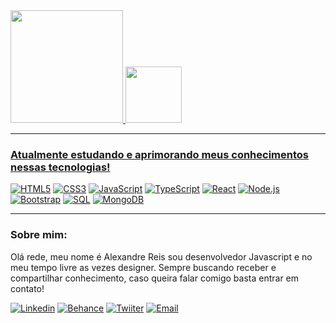 
<div>
  <a href=https://github.com/zsafyre">
  <img height="180em" src="https://github-readme-stats.vercel.app/api?username=zsafyre&theme=midnight-purple">
  <img height="90em" src="https://github-readme-stats.vercel.app/api/top-langs/?username=zsafyre&hide=html,css,plpgsql&langs_count=10&layout=compact&theme=midnight-purple">
</div>


<hr>

### Atualmente estudando e aprimorando meus conhecimentos nessas tecnologias!
[![HTML5](https://media.discordapp.net/attachments/939600830674370580/1085019582533738496/image.png)](https://github.com/zsafyre/)
[![CSS3](https://media.discordapp.net/attachments/939600830674370580/1085020164950589510/image.png)](https://github.com/zsafyre/)
[![JavaScript](https://media.discordapp.net/attachments/939600830674370580/1085153067202265168/image.png)](https://github.com/zsafyre/)
[![TypeScript](https://media.discordapp.net/attachments/939600830674370580/1085152845310988428/image.png)](https://github.com/zsafyre/)
[![React](https://media.discordapp.net/attachments/939600830674370580/1085152947647823942/image.png)](https://github.com/zsafyre/)
[![Node.js](https://media.discordapp.net/attachments/939600830674370580/1085152573301993512/image.png)](https://github.com/zsafyre/)
[![Bootstrap](https://media.discordapp.net/attachments/939600830674370580/1085012291373781002/Sem_Titulo-1.png)](https://github.com/zsafyre/)
[![SQL](https://media.discordapp.net/attachments/939600830674370580/1085152899446866011/image.png)](https://github.com/zsafyre/)
[![MongoDB](https://media.discordapp.net/attachments/939600830674370580/1085152986864558120/image.png)](https://github.com/zsafyre/)

<hr>

### Sobre mim:

Olá rede, meu nome é Alexandre Reis sou desenvolvedor Javascript e no meu tempo livre as vezes designer. Sempre buscando receber e compartilhar conhecimento, caso queira falar comigo basta entrar em contato!

[![Linkedin](https://media.discordapp.net/attachments/939600830674370580/1085153023849930824/image.png)](https://www.linkedin.com/in/alexandre-reis-175252238/)
[![Behance](https://media.discordapp.net/attachments/939600830674370580/1085152789874876436/image.png)](https://www.behance.net/alexandrebento2)
[![Twiiter](https://media.discordapp.net/attachments/939600830674370580/1085155310190198917/image.png)](https://twitter.com/zsafyre)
[![Email](https://media.discordapp.net/attachments/939600830674370580/1085158364419469352/image.png)](mailto:zsafyree@hotmail.com)
